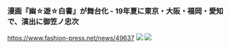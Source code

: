 ### 漫画『幽☆遊☆白書』が舞台化 - 19年夏に東京・大阪・福岡・愛知で、演出に御笠ノ忠次
https://www.fashion-press.net/news/49637
![](https://www.fashion-press.net/img/news/49637/bVw.jpg)
![](https://www.fashion-press.net/img/news/49637/DZ8.jpg)